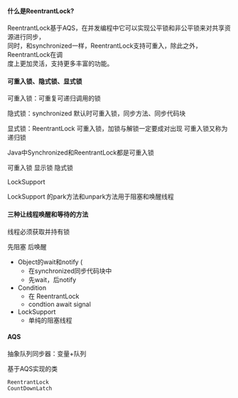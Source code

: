 #### 什么是ReentrantLock?
ReentrantLock基于AQS，在并发编程中它可以实现公平锁和非公平锁来对共享资源进行同步，  
同时，和synchronized一样，ReentrantLock支持可重入，除此之外，ReentrantLock在调  
度上更加灵活，支持更多丰富的功能。


#### 可重入锁、隐式锁、显式锁

可重入锁：可重复可递归调用的锁

隐式锁：synchronized 默认时可重入锁，同步方法、同步代码块

显式锁：ReentrantLock 可重入锁，加锁与解锁一定要成对出现
可重入锁又称为递归锁

Java中Synchronized和ReentrantLock都是可重入锁

可重入锁
显示锁
隐式锁


LockSupport

LockSupport 的park方法和unpark方法用于阻塞和唤醒线程



#### 三种让线程唤醒和等待的方法

线程必须获取并持有锁

先阻塞 后唤醒

+ Object的wait和notify (
  + 在synchronized同步代码块中
  + 先wait，后notify
+ Condition
  + 在 ReentrantLock
  + condtion await signal
+ LockSupport
  + 单纯的阻塞线程

#### AQS

抽象队列同步器：变量+队列



基于AQS实现的类

```
ReentrantLock
CountDownLatch

```



